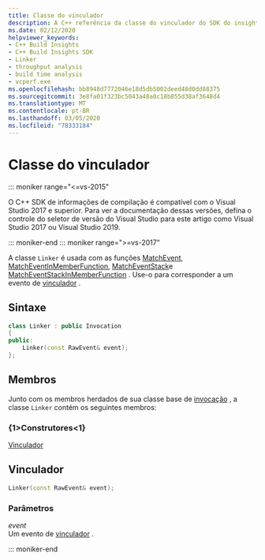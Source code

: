 ```yaml
---
title: Classe do vinculador
description: A C++ referência da classe do vinculador do SDK do insights do Build.
ms.date: 02/12/2020
helpviewer_keywords:
- C++ Build Insights
- C++ Build Insights SDK
- Linker
- throughput analysis
- build time analysis
- vcperf.exe
ms.openlocfilehash: bb8948d7772046e18d5db5002deed48d0dd88375
ms.sourcegitcommit: 3e8fa01f323bc5043a48a0c18b855d38af3648d4
ms.translationtype: MT
ms.contentlocale: pt-BR
ms.lasthandoff: 03/05/2020
ms.locfileid: "78333184"
---
```

# <a name="linker-class"></a>Classe do vinculador

::: moniker range="<=vs-2015"

O C++ SDK de informações de compilação é compatível com o Visual Studio 2017 e superior. Para ver a documentação dessas versões, defina o controle do seletor de versão do Visual Studio para este artigo como Visual Studio 2017 ou Visual Studio 2019.

::: moniker-end
::: moniker range=">=vs-2017"

A classe `Linker` é usada com as funções [MatchEvent](../functions/match-event.md), [MatchEventInMemberFunction](../functions/match-event-in-member-function.md), [MatchEventStack](../functions/match-event-stack.md)e [MatchEventStackInMemberFunction](../functions/match-event-stack-in-member-function.md) . Use-o para corresponder a um evento de [vinculador](../event-table.md#linker) .

## <a name="syntax"></a>Sintaxe

```cpp
class Linker : public Invocation
{
public:
    Linker(const RawEvent& event);
};
```

## <a name="members"></a>Membros

Junto com os membros herdados de sua classe base de [invocação](invocation.md) , a classe `Linker` contém os seguintes membros:

### <a name="constructors"></a>{1&gt;Construtores&lt;1}

[Vinculador](#linker)

## <a name="linker"></a>Vinculador

```cpp
Linker(const RawEvent& event);
```

### <a name="parameters"></a>Parâmetros

*event*\
Um evento de [vinculador](../event-table.md#linker) .

::: moniker-end

